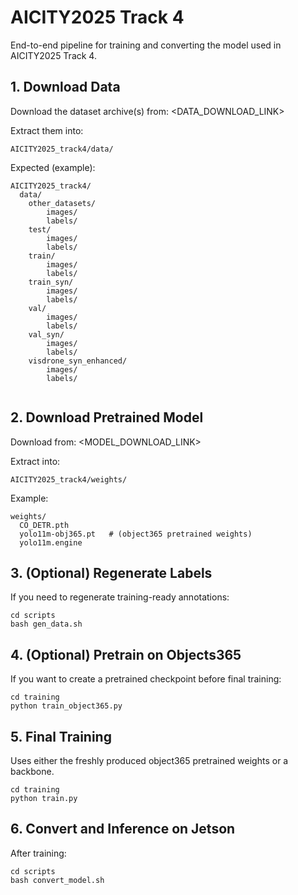# AICITY2025 Track 4

End-to-end pipeline for training and converting the model used in AICITY2025 Track 4.

## 1. Download Data
Download the dataset archive(s) from:
<DATA_DOWNLOAD_LINK>

Extract them into:
```
AICITY2025_track4/data/
```
Expected (example):

```
AICITY2025_track4/
  data/                 
    other_datasets/
        images/
        labels/
    test/
        images/
        labels/
    train/
        images/
        labels/
    train_syn/
        images/
        labels/
    val/
        images/
        labels/
    val_syn/
        images/
        labels/
    visdrone_syn_enhanced/
        images/
        labels/
 
```

## 2. Download Pretrained Model
Download from:
<MODEL_DOWNLOAD_LINK>

Extract into:
```
AICITY2025_track4/weights/
```
Example:
```
weights/
  CO_DETR.pth
  yolo11m-obj365.pt   # (object365 pretrained weights)
  yolo11m.engine
```

## 3. (Optional) Regenerate Labels 
If you need to regenerate training-ready annotations:
```
cd scripts
bash gen_data.sh
```

## 4. (Optional) Pretrain on Objects365 
If you want to create a pretrained checkpoint before final training:
```
cd training
python train_object365.py
```

## 5. Final Training
Uses either the freshly produced object365 pretrained weights or a backbone.
```
cd training
python train.py
```

## 6. Convert and Inference on Jetson
After training:
```
cd scripts
bash convert_model.sh
```



